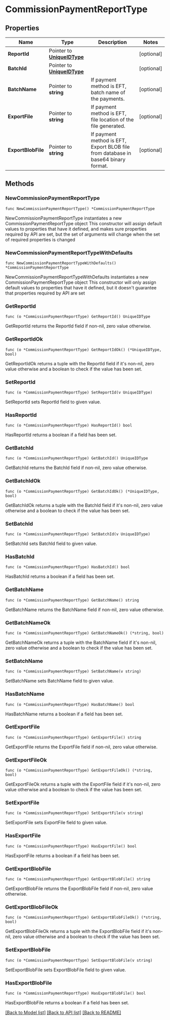 # CommissionPaymentReportType

## Properties

Name | Type | Description | Notes
------------ | ------------- | ------------- | -------------
**ReportId** | Pointer to [**UniqueIDType**](UniqueIDType.md) |  | [optional] 
**BatchId** | Pointer to [**UniqueIDType**](UniqueIDType.md) |  | [optional] 
**BatchName** | Pointer to **string** | If payment method is EFT, batch name of the payments. | [optional] 
**ExportFile** | Pointer to **string** | If payment method is EFT, file location of the file generated. | [optional] 
**ExportBlobFile** | Pointer to **string** | If payment method is EFT, Export BLOB file from database in base64 binary format. | [optional] 

## Methods

### NewCommissionPaymentReportType

`func NewCommissionPaymentReportType() *CommissionPaymentReportType`

NewCommissionPaymentReportType instantiates a new CommissionPaymentReportType object
This constructor will assign default values to properties that have it defined,
and makes sure properties required by API are set, but the set of arguments
will change when the set of required properties is changed

### NewCommissionPaymentReportTypeWithDefaults

`func NewCommissionPaymentReportTypeWithDefaults() *CommissionPaymentReportType`

NewCommissionPaymentReportTypeWithDefaults instantiates a new CommissionPaymentReportType object
This constructor will only assign default values to properties that have it defined,
but it doesn't guarantee that properties required by API are set

### GetReportId

`func (o *CommissionPaymentReportType) GetReportId() UniqueIDType`

GetReportId returns the ReportId field if non-nil, zero value otherwise.

### GetReportIdOk

`func (o *CommissionPaymentReportType) GetReportIdOk() (*UniqueIDType, bool)`

GetReportIdOk returns a tuple with the ReportId field if it's non-nil, zero value otherwise
and a boolean to check if the value has been set.

### SetReportId

`func (o *CommissionPaymentReportType) SetReportId(v UniqueIDType)`

SetReportId sets ReportId field to given value.

### HasReportId

`func (o *CommissionPaymentReportType) HasReportId() bool`

HasReportId returns a boolean if a field has been set.

### GetBatchId

`func (o *CommissionPaymentReportType) GetBatchId() UniqueIDType`

GetBatchId returns the BatchId field if non-nil, zero value otherwise.

### GetBatchIdOk

`func (o *CommissionPaymentReportType) GetBatchIdOk() (*UniqueIDType, bool)`

GetBatchIdOk returns a tuple with the BatchId field if it's non-nil, zero value otherwise
and a boolean to check if the value has been set.

### SetBatchId

`func (o *CommissionPaymentReportType) SetBatchId(v UniqueIDType)`

SetBatchId sets BatchId field to given value.

### HasBatchId

`func (o *CommissionPaymentReportType) HasBatchId() bool`

HasBatchId returns a boolean if a field has been set.

### GetBatchName

`func (o *CommissionPaymentReportType) GetBatchName() string`

GetBatchName returns the BatchName field if non-nil, zero value otherwise.

### GetBatchNameOk

`func (o *CommissionPaymentReportType) GetBatchNameOk() (*string, bool)`

GetBatchNameOk returns a tuple with the BatchName field if it's non-nil, zero value otherwise
and a boolean to check if the value has been set.

### SetBatchName

`func (o *CommissionPaymentReportType) SetBatchName(v string)`

SetBatchName sets BatchName field to given value.

### HasBatchName

`func (o *CommissionPaymentReportType) HasBatchName() bool`

HasBatchName returns a boolean if a field has been set.

### GetExportFile

`func (o *CommissionPaymentReportType) GetExportFile() string`

GetExportFile returns the ExportFile field if non-nil, zero value otherwise.

### GetExportFileOk

`func (o *CommissionPaymentReportType) GetExportFileOk() (*string, bool)`

GetExportFileOk returns a tuple with the ExportFile field if it's non-nil, zero value otherwise
and a boolean to check if the value has been set.

### SetExportFile

`func (o *CommissionPaymentReportType) SetExportFile(v string)`

SetExportFile sets ExportFile field to given value.

### HasExportFile

`func (o *CommissionPaymentReportType) HasExportFile() bool`

HasExportFile returns a boolean if a field has been set.

### GetExportBlobFile

`func (o *CommissionPaymentReportType) GetExportBlobFile() string`

GetExportBlobFile returns the ExportBlobFile field if non-nil, zero value otherwise.

### GetExportBlobFileOk

`func (o *CommissionPaymentReportType) GetExportBlobFileOk() (*string, bool)`

GetExportBlobFileOk returns a tuple with the ExportBlobFile field if it's non-nil, zero value otherwise
and a boolean to check if the value has been set.

### SetExportBlobFile

`func (o *CommissionPaymentReportType) SetExportBlobFile(v string)`

SetExportBlobFile sets ExportBlobFile field to given value.

### HasExportBlobFile

`func (o *CommissionPaymentReportType) HasExportBlobFile() bool`

HasExportBlobFile returns a boolean if a field has been set.


[[Back to Model list]](../README.md#documentation-for-models) [[Back to API list]](../README.md#documentation-for-api-endpoints) [[Back to README]](../README.md)


